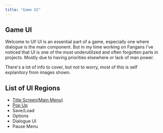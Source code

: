 ```yaml
---
title: "Game UI"
---
```

## Game UI

Welcome to UI!
UI is an essential part of a game, especially one where dialogue is the main component.
But in my time working on Fangans I've noticed that UI is one of the most underutilized and often forgotten parts in projects. Mostly due to having priorities elsewhere or lack of man power. 

There's a lot of info to cover, but not to worry, most of this is self explanitory from images shown. 

## List of UI Regions
- [Title Screen(Main Menu)](Title_Screen.md)
- [Pop Up](PopUp.md)
- Save/Load
- Options
- Dialogue UI
- Pause Menu